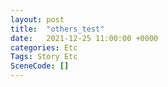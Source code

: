 ```yaml
---
layout: post
title:  "others_test"
date:   2021-12-25 11:00:00 +0000
categories: Etc
Tags: Story Etc
SceneCode: []
---
```

